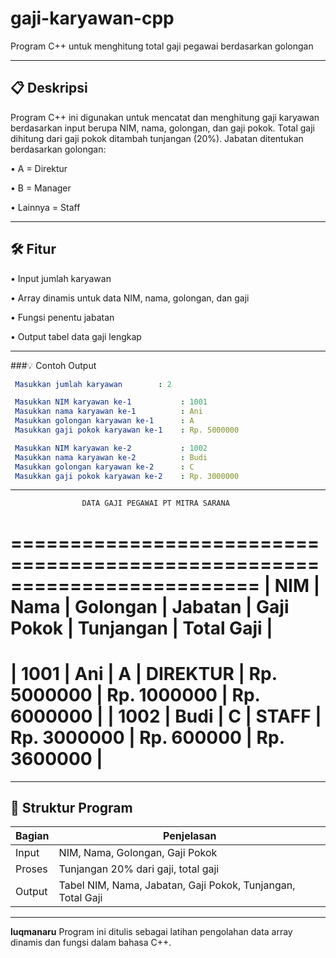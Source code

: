 # gaji-karyawan-cpp
Program C++ untuk menghitung total gaji pegawai berdasarkan golongan

---

## 📋 Deskripsi
Program C++ ini digunakan untuk mencatat dan menghitung gaji karyawan berdasarkan input berupa NIM, nama, golongan, dan gaji pokok. Total gaji dihitung dari gaji pokok ditambah tunjangan (20%). Jabatan ditentukan berdasarkan golongan:

• A = Direktur

• B = Manager

• Lainnya = Staff

---

## 🛠️ Fitur

• Input jumlah karyawan

• Array dinamis untuk data NIM, nama, golongan, dan gaji

• Fungsi penentu jabatan

• Output tabel data gaji lengkap

---

###💡 Contoh Output
```yml
 Masukkan jumlah karyawan        : 2

 Masukkan NIM karyawan ke-1           : 1001
 Masukkan nama karyawan ke-1          : Ani
 Masukkan golongan karyawan ke-1      : A
 Masukkan gaji pokok karyawan ke-1    : Rp. 5000000

 Masukkan NIM karyawan ke-2           : 1002
 Masukkan nama karyawan ke-2          : Budi
 Masukkan golongan karyawan ke-2      : C
 Masukkan gaji pokok karyawan ke-2    : Rp. 3000000
```

---

                    DATA GAJI PEGAWAI PT MITRA SARANA                     
 =========================================================================
 |    NIM    |   Nama   | Golongan |  Jabatan  | Gaji Pokok | Tunjangan | Total Gaji |
 =========================================================================
 | 1001      | Ani      | A        | DIREKTUR  | Rp. 5000000 | Rp. 1000000 | Rp. 6000000 |
 | 1002      | Budi     | C        | STAFF     | Rp. 3000000 | Rp.  600000 | Rp. 3600000 |
 =========================================================================

---

## 🧾 Struktur Program

| Bagian | Penjelasan                                                  |
| ------ | ----------------------------------------------------------- |
| Input  | NIM, Nama, Golongan, Gaji Pokok                             |
| Proses | Tunjangan 20% dari gaji, total gaji                         |
| Output | Tabel NIM, Nama, Jabatan, Gaji Pokok, Tunjangan, Total Gaji |

---

**luqmanaru**
Program ini ditulis sebagai latihan pengolahan data array dinamis dan fungsi dalam bahasa C++.
